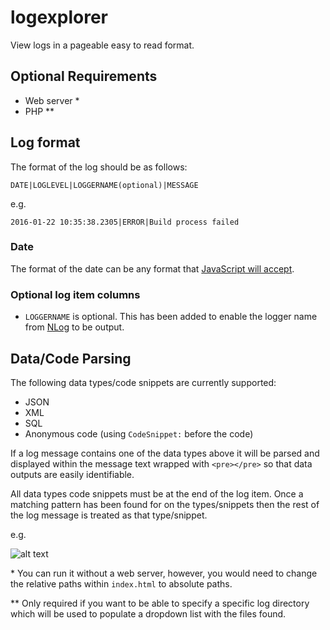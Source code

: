 # logexplorer

View logs in a pageable easy to read format.

## Optional Requirements
* Web server *
* PHP **

## Log format
The format of the log should be as follows:

`DATE|LOGLEVEL|LOGGERNAME(optional)|MESSAGE`

e.g.

`2016-01-22 10:35:38.2305|ERROR|Build process failed`

### Date
The format of the date can be any format that [JavaScript will accept](https://developer.mozilla.org/en/docs/Web/JavaScript/Reference/Global_Objects/Date).

### Optional log item columns
* `LOGGERNAME` is optional. This has been added to enable the logger name from [NLog](https://github.com/NLog/NLog/) to be output.

## Data/Code Parsing
The following data types/code snippets are currently supported:
* JSON
* XML
* SQL
* Anonymous code (using `CodeSnippet:` before the code)

If a log message contains one of the data types above it will be parsed and displayed within the message text wrapped with `<pre></pre>` so that data outputs are easily identifiable.

All data types code snippets must be at the end of the log item. Once a matching pattern has been found for on the types/snippets then the rest of the log message is treated as that type/snippet.

e.g.

![alt text](http://i.imgur.com/X1D4fq1.png "Example of data parsing")

\* You can run it without a web server, however, you would need to change the relative paths within `index.html` to absolute paths.

** Only required if you want to be able to specify a specific log directory which will be used to populate a dropdown list with the files found.
